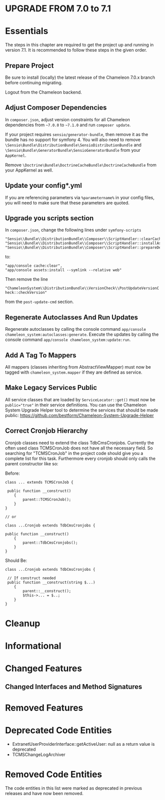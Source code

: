 UPGRADE FROM 7.0 to 7.1
=======================

# Essentials

The steps in this chapter are required to get the project up and running in version 7.1.
It is recommended to follow these steps in the given order.

## Prepare Project

Be sure to install (locally) the latest release of the Chameleon 7.0.x branch before continuing migrating.

Logout from the Chameleon backend.

## Adjust Composer Dependencies

In `composer.json`, adjust version constraints for all Chameleon dependencies from `~7.0.0` to `~7.1.0` and run
`composer update`.

If your project requires `sensio/generator-bundle`, then remove it as the bundle has no support for symfony 4. You will
also need to remove `\Sensio\Bundle\DistributionBundle\SensioDistributionBundle` and 
`\Sensio\Bundle\GeneratorBundle\SensioGeneratorBundle` from your `AppKernel`.

Remove `\Doctrine\Bundle\DoctrineCacheBundle\DoctrineCacheBundle` from your AppKernel as well.

## Update your config*.yml

If you are referencing parameters via `%parametername%` in your config files, you will need to make sure that these parameters
are quoted.

## Upgrade you scripts section

In `composer.json`, change the following lines under `symfony-scripts`

```
"Sensio\\Bundle\\DistributionBundle\\Composer\\ScriptHandler::clearCache",
"Sensio\\Bundle\\DistributionBundle\\Composer\\ScriptHandler::installAssets",
"Sensio\\Bundle\\DistributionBundle\\Composer\\ScriptHandler::prepareDeploymentTarget"
```

to:

```
"app/console cache:clear",
"app/console assets:install --symlink --relative web"
```

Then remove the line

`"ChameleonSystem\\DistributionBundle\\VersionCheck\\PostUpdateVersionCheck::checkVersion"`

from the `post-update-cmd` section.

## Regenerate Autoclasses And Run Updates

Regenerate autoclasses by calling the console command `app/console chameleon_system:autoclasses:generate`.
Execute the updates by calling the console command `app/console chameleon_system:update:run`.

## Add A Tag To Mappers

All mappers (classes inheriting from AbstractViewMapper) must now be tagged with `chameleon_system.mapper` if they are defined
as service.

## Make Legacy Services Public

All service classes that are loaded by `ServiceLocator::get()` must now be `public="true"` in their service definitions.
You can use the Chameleon System Upgrade Helper tool to determine the services that should be made public: https://github.com/bestform/Chameleon-System-Upgrade-Helper

## Correct Cronjob Hierarchy

Cronjob classes need to extend the class TdbCmsCronjobs. Currently the often used class TCMSCronJob does not have all the necessary field.
So searching for "TCMSCronJob" in the project code should give you a complete list for this task.
Furthermore every cronjob should only calls the parent constructor like so:

Before:
```
class ... extends TCMSCronJob {

 public function __construct()
    {
        parent::TCMSCronJob();
    }
}

// or

class ...Cronjob extends TdbCmsCronjobs {

public function __construct()
    {
        parent::TdbCmsCronjobs();
    }
}
```
Should Be:
```
class ...Cronjob extends TdbCmsCronjobs {

 // If construct needed
 public function __construct(string $...)
    {
        parent::__construct();
        $this->... = $..;
    }
}
```
# Cleanup
# Informational
# Changed Features
## Changed Interfaces and Method Signatures

# Removed Features
# Deprecated Code Entities

* ExtranetUserProviderInterface::getActiveUser: null as a return value is deprecated
* TCMSChangeLogArchiver

# Removed Code Entities

The code entities in this list were marked as deprecated in previous releases and have now been removed.

